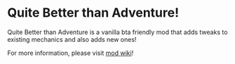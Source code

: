 # Quite Better than Adventure!

Quite Better than Adventure is a vanilla bta friendly mod that adds tweaks to existing mechanics and also adds new ones!

For more information, please visit [mod wiki](https://github.com/Meganobody/quite-better-than-adventure/wiki)!
